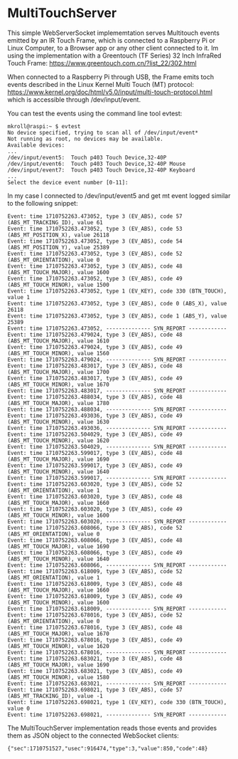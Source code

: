 # MultiTouchServer

This simple WebServerSocket implememtation serves Multitouch events emitted by an IR Touch Frame, which is connected to a Raspberry Pi or Linux Computer, to a Browser app or any other client connected to it.
Im using the implementation with a Greentouch (TF Series) 32 Inch InfraRed Touch Frame: https://www.greentouch.com.cn/?list_22/302.html

When connected to a Raspberry Pi through USB, the Frame emits toch events described in the Linux Kernel Multi Touch (MT) protocol: https://www.kernel.org/doc/html/v5.0/input/multi-touch-protocol.html
which is accessible through /dev/input/event<x>.

You can test the events using the command line tool evtest:

```
mkroll@raspi:~ $ evtest
No device specified, trying to scan all of /dev/input/event*
Not running as root, no devices may be available.
Available devices:
...
/dev/input/event5:	Touch p403 Touch Device,32-40P
/dev/input/event6:	Touch p403 Touch Device,32-40P Mouse
/dev/input/event7:	Touch p403 Touch Device,32-40P Keyboard
...
Select the device event number [0-11]:
```

In my case I connected to /dev/input/event5 and get mt event logged similar to the following snippet:
```
Event: time 1710752263.473052, type 3 (EV_ABS), code 57 (ABS_MT_TRACKING_ID), value 61
Event: time 1710752263.473052, type 3 (EV_ABS), code 53 (ABS_MT_POSITION_X), value 26118
Event: time 1710752263.473052, type 3 (EV_ABS), code 54 (ABS_MT_POSITION_Y), value 25389
Event: time 1710752263.473052, type 3 (EV_ABS), code 52 (ABS_MT_ORIENTATION), value 0
Event: time 1710752263.473052, type 3 (EV_ABS), code 48 (ABS_MT_TOUCH_MAJOR), value 1600
Event: time 1710752263.473052, type 3 (EV_ABS), code 49 (ABS_MT_TOUCH_MINOR), value 1500
Event: time 1710752263.473052, type 1 (EV_KEY), code 330 (BTN_TOUCH), value 1
Event: time 1710752263.473052, type 3 (EV_ABS), code 0 (ABS_X), value 26118
Event: time 1710752263.473052, type 3 (EV_ABS), code 1 (ABS_Y), value 25389
Event: time 1710752263.473052, -------------- SYN_REPORT ------------
Event: time 1710752263.479024, type 3 (EV_ABS), code 48 (ABS_MT_TOUCH_MAJOR), value 1610
Event: time 1710752263.479024, type 3 (EV_ABS), code 49 (ABS_MT_TOUCH_MINOR), value 1560
Event: time 1710752263.479024, -------------- SYN_REPORT ------------
Event: time 1710752263.483017, type 3 (EV_ABS), code 48 (ABS_MT_TOUCH_MAJOR), value 1700
Event: time 1710752263.483017, type 3 (EV_ABS), code 49 (ABS_MT_TOUCH_MINOR), value 1670
Event: time 1710752263.483017, -------------- SYN_REPORT ------------
Event: time 1710752263.488034, type 3 (EV_ABS), code 48 (ABS_MT_TOUCH_MAJOR), value 1780
Event: time 1710752263.488034, -------------- SYN_REPORT ------------
Event: time 1710752263.493036, type 3 (EV_ABS), code 49 (ABS_MT_TOUCH_MINOR), value 1630
Event: time 1710752263.493036, -------------- SYN_REPORT ------------
Event: time 1710752263.504029, type 3 (EV_ABS), code 49 (ABS_MT_TOUCH_MINOR), value 1620
Event: time 1710752263.504029, -------------- SYN_REPORT ------------
Event: time 1710752263.599017, type 3 (EV_ABS), code 48 (ABS_MT_TOUCH_MAJOR), value 1690
Event: time 1710752263.599017, type 3 (EV_ABS), code 49 (ABS_MT_TOUCH_MINOR), value 1640
Event: time 1710752263.599017, -------------- SYN_REPORT ------------
Event: time 1710752263.603020, type 3 (EV_ABS), code 52 (ABS_MT_ORIENTATION), value 1
Event: time 1710752263.603020, type 3 (EV_ABS), code 48 (ABS_MT_TOUCH_MAJOR), value 1660
Event: time 1710752263.603020, type 3 (EV_ABS), code 49 (ABS_MT_TOUCH_MINOR), value 1600
Event: time 1710752263.603020, -------------- SYN_REPORT ------------
Event: time 1710752263.608066, type 3 (EV_ABS), code 52 (ABS_MT_ORIENTATION), value 0
Event: time 1710752263.608066, type 3 (EV_ABS), code 48 (ABS_MT_TOUCH_MAJOR), value 1690
Event: time 1710752263.608066, type 3 (EV_ABS), code 49 (ABS_MT_TOUCH_MINOR), value 1640
Event: time 1710752263.608066, -------------- SYN_REPORT ------------
Event: time 1710752263.618009, type 3 (EV_ABS), code 52 (ABS_MT_ORIENTATION), value 1
Event: time 1710752263.618009, type 3 (EV_ABS), code 48 (ABS_MT_TOUCH_MAJOR), value 1660
Event: time 1710752263.618009, type 3 (EV_ABS), code 49 (ABS_MT_TOUCH_MINOR), value 1600
Event: time 1710752263.618009, -------------- SYN_REPORT ------------
Event: time 1710752263.678016, type 3 (EV_ABS), code 52 (ABS_MT_ORIENTATION), value 0
Event: time 1710752263.678016, type 3 (EV_ABS), code 48 (ABS_MT_TOUCH_MAJOR), value 1670
Event: time 1710752263.678016, type 3 (EV_ABS), code 49 (ABS_MT_TOUCH_MINOR), value 1620
Event: time 1710752263.678016, -------------- SYN_REPORT ------------
Event: time 1710752263.683021, type 3 (EV_ABS), code 48 (ABS_MT_TOUCH_MAJOR), value 1690
Event: time 1710752263.683021, type 3 (EV_ABS), code 49 (ABS_MT_TOUCH_MINOR), value 1580
Event: time 1710752263.683021, -------------- SYN_REPORT ------------
Event: time 1710752263.698021, type 3 (EV_ABS), code 57 (ABS_MT_TRACKING_ID), value -1
Event: time 1710752263.698021, type 1 (EV_KEY), code 330 (BTN_TOUCH), value 0
Event: time 1710752263.698021, -------------- SYN_REPORT ------------
```
The MultiTouchServer implementation reads those events and provides them as JSON object to the connected WebSocket clients:
```
{"sec":1710751527,"usec":916474,"type":3,"value":850,"code":48}
```

